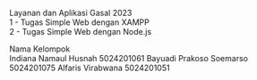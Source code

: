 Layanan dan Aplikasi Gasal 2023   
1 - Tugas Simple Web dengan XAMPP  
2 - Tugas Simple Web dengan Node.js  

Nama Kelompok  
Indiana Namaul Husnah  5024201061
Bayuadi Prakoso Soemarso  5024201075
Alfaris Virabwana  5024201051
